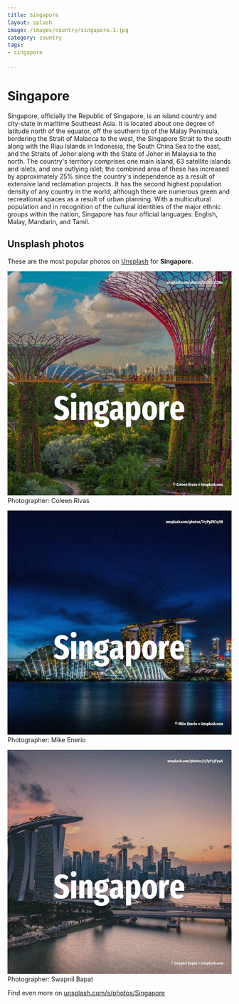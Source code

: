 ```yaml
---
title: Singapore
layout: splash
image: /images/country/singapore.1.jpg
category: country
tags:
- singapore

---
```

# Singapore

Singapore, officially the Republic of Singapore, is an island country and city-state in maritime  Southeast Asia. It is located about one degree of latitude  north of the equator, off the southern tip of the Malay  Peninsula, bordering the Strait of Malacca to the west, the Singapore Strait to the south along  with the Riau Islands in Indonesia, the South China Sea to the east, and the Straits of Johor along  with the State of Johor in Malaysia to the north. The country's territory comprises one main island, 63 satellite islands and islets, and one  outlying islet; the combined area of these has increased by approximately 25% since the country's  independence as a result of extensive land reclamation projects. It has the second highest population density of any country in the world, although there are  numerous green and recreational spaces as a result of urban planning. With a multicultural population and in recognition of the cultural identities of the major ethnic  groups within the nation, Singapore has four official languages: English, Malay, Mandarin, and  Tamil. 

 
## Unsplash photos
These are the most popular photos on [Unsplash](https://unsplash.com) for **Singapore**.
 
![Singapore](/images/country/singapore.1.jpg)
Photographer:  Coleen Rivas
 
![Singapore](/images/country/singapore.2.jpg)
Photographer:  Mike Enerio
 
![Singapore](/images/country/singapore.3.jpg)
Photographer:  Swapnil Bapat
 
Find even more on [unsplash.com/s/photos/Singapore](https://unsplash.com/s/photos/Singapore)
 
